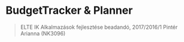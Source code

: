 # BudgetTracker & Planner 
> ELTE IK Alkalmazások fejlesztése beadandó, 2017/2016/1
> Pintér Arianna (NK3096)


